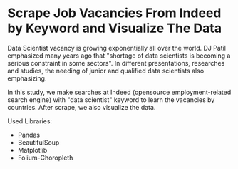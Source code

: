 # Scrape Job Vacancies From Indeed by Keyword and Visualize The Data

Data Scientist vacancy is growing exponentially all over the world. DJ Patil emphasized many years ago that "shortage of data scientists is becoming a serious constraint in some sectors". In different presentations, researches and studies, the needing of junior and qualified data scientists also emphasizing.

In this study, we make searches at Indeed (opensource employment-related search engine) with "data scientist" keyword to learn the vacancies by countries. After scrape, we also visualize the data.

Used Libraries:
- Pandas
- BeautifulSoup
- Matplotlib
- Folium-Choropleth
